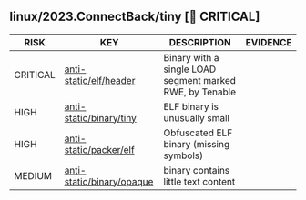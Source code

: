 ## linux/2023.ConnectBack/tiny [🚨 CRITICAL]

|   RISK   |                                                                        KEY                                                                        |                       DESCRIPTION                        | EVIDENCE |
|----------|---------------------------------------------------------------------------------------------------------------------------------------------------|----------------------------------------------------------|----------|
| CRITICAL | [anti-static/elf/header](https://github.com/chainguard-dev/malcontent/blob/main/rules/anti-static/elf/header.yara#single_load_rwe)                | Binary with a single LOAD segment marked RWE, by Tenable |          |
| HIGH     | [anti-static/binary/tiny](https://github.com/chainguard-dev/malcontent/blob/main/rules/anti-static/binary/tiny.yara#impossibly_small_elf_program) | ELF binary is unusually small                            |          |
| HIGH     | [anti-static/packer/elf](https://github.com/chainguard-dev/malcontent/blob/main/rules/anti-static/packer/elf.yara#obfuscated_elf)                 | Obfuscated ELF binary (missing symbols)                  |          |
| MEDIUM   | [anti-static/binary/opaque](https://github.com/chainguard-dev/malcontent/blob/main/rules/anti-static/binary/opaque.yara#opaque_binary)            | binary contains little text content                      |          |

